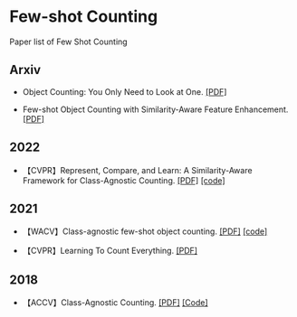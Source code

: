 # Few-shot Counting
Paper list of Few Shot Counting

## Arxiv
- Object Counting: You Only Need to Look at One. [[PDF]](https://arxiv.org/abs/2112.05993)

- Few-shot Object Counting with Similarity-Aware Feature Enhancement. [[PDF]](https://arxiv.org/pdf/2201.08959.pdf)

## 2022
- 【CVPR】Represent, Compare, and Learn: A Similarity-Aware Framework for Class-Agnostic Counting. [[PDF]](https://arxiv.org/abs/2203.08354) [[code]](https://github.com/flyinglynx/Bilinear-Matching-Network)

## 2021

- 【WACV】Class-agnostic few-shot object counting. [[PDF]](https://openaccess.thecvf.com/content/WACV2021/papers/Yang_Class-Agnostic_Few-Shot_Object_Counting_WACV_2021_paper.pdf) [[code]](https://github.com/SinicaGroup/Class-agnostic-Few-shot-Object-Counting)

- 【CVPR】Learning To Count Everything. [[PDF]](https://arxiv.org/pdf/2104.08391.pdf)


## 2018
- 【ACCV】Class-Agnostic Counting. [[PDF]](https://arxiv.org/pdf/1811.00472.pdf) [[Code]](https://github.com/erikalu/class-agnostic-counting)

